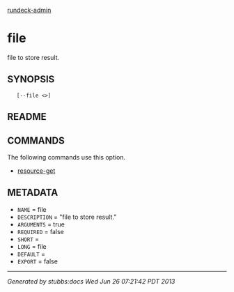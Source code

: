 [rundeck-admin](../../index.html)

# file

file to store result.

## SYNOPSIS

       [--file <>]

## README



## COMMANDS

The following commands use this option.

* [resource-get](../../commands/resource-get/index.html)

## METADATA

* `NAME` = file
* `DESCRIPTION` = "file to store result."
* `ARGUMENTS` = true
* `REQUIRED` = false
* `SHORT` = 
* `LONG` = file
* `DEFAULT` = 
* `EXPORT` = false

----

*Generated by stubbs:docs Wed Jun 26 07:21:42 PDT 2013*

